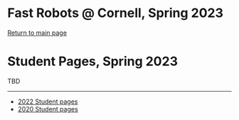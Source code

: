 
# Fast Robots @ Cornell, Spring 2023

[Return to main page](index.md)

# Student Pages, Spring 2023

TBD

---
* [2022 Student pages](https://cei-lab.github.io/ECE4960-2022/StudentPages.html)
* [2020 Student pages](https://cei-lab.github.io/ECE4960-2020/StudentPages.html)
